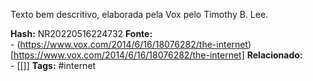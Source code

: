 Texto bem descritivo, elaborada pela Vox pelo Timothy B. Lee.

**Hash:** NR20220516224732
**Fonte:**  
	- (https://www.vox.com/2014/6/16/18076282/the-internet)[https://www.vox.com/2014/6/16/18076282/the-internet]
**Relacionado:**  
	- [[]]
**Tags:**  #internet 
